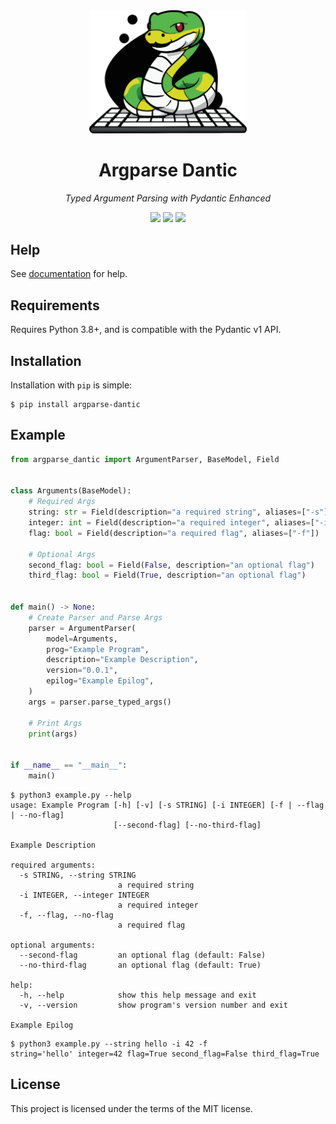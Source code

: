 <div align="center">
<!-- Logo -->
<a href="https://pydantic-argparse.supimdos.com"><img src="https://raw.githubusercontent.com/SupImDos/pydantic-argparse/master/docs/assets/images/logo.svg" width="50%"></a>
<!-- Headings -->
<h1>Argparse Dantic</h1>
<p><em>Typed Argument Parsing with Pydantic Enhanced</em></p>
<!-- Badges (Row 1) -->
<a href="https://pypi.python.org/pypi/argparse-dantic"><img src="https://img.shields.io/pypi/v/pydantic-argparse"></a>
<a href="https://pepy.tech/project/pydantic-argparse"><img src="https://img.shields.io/pepy/dt/pydantic-argparse?color=blue"></a>
<a href="https://github.com/SupImDos/pydantic-argparse/blob/master/LICENSE"><img src="https://img.shields.io/github/license/SupImDos/pydantic-argparse"></a>
<br>
</div>

## Help
See [documentation](https://pydantic-argparse.supimdos.com) for help.

## Requirements
Requires Python 3.8+, and is compatible with the Pydantic v1 API.

## Installation
Installation with `pip` is simple:
```console
$ pip install argparse-dantic
```

## Example
```py
from argparse_dantic import ArgumentParser, BaseModel, Field


class Arguments(BaseModel):
    # Required Args
    string: str = Field(description="a required string", aliases=["-s"])
    integer: int = Field(description="a required integer", aliases=["-i"])
    flag: bool = Field(description="a required flag", aliases=["-f"])

    # Optional Args
    second_flag: bool = Field(False, description="an optional flag")
    third_flag: bool = Field(True, description="an optional flag")


def main() -> None:
    # Create Parser and Parse Args
    parser = ArgumentParser(
        model=Arguments,
        prog="Example Program",
        description="Example Description",
        version="0.0.1",
        epilog="Example Epilog",
    )
    args = parser.parse_typed_args()

    # Print Args
    print(args)


if __name__ == "__main__":
    main()
```

```console
$ python3 example.py --help
usage: Example Program [-h] [-v] [-s STRING] [-i INTEGER] [-f | --flag | --no-flag]
                       [--second-flag] [--no-third-flag]

Example Description

required arguments:
  -s STRING, --string STRING
                        a required string
  -i INTEGER, --integer INTEGER
                        a required integer
  -f, --flag, --no-flag
                        a required flag

optional arguments:
  --second-flag         an optional flag (default: False)
  --no-third-flag       an optional flag (default: True)

help:
  -h, --help            show this help message and exit
  -v, --version         show program's version number and exit

Example Epilog
```

```console
$ python3 example.py --string hello -i 42 -f
string='hello' integer=42 flag=True second_flag=False third_flag=True
```

## License
This project is licensed under the terms of the MIT license.
